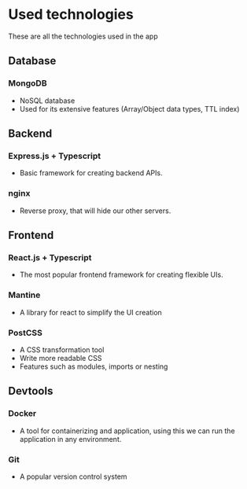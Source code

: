 # Used technologies

These are all the technologies used in the app

## Database

### MongoDB
- NoSQL database
- Used for its extensive features (Array/Object data types, TTL index)

## Backend

### Express.js + Typescript
- Basic framework for creating backend APIs.

### nginx
- Reverse proxy, that will hide our other servers.

## Frontend

### React.js + Typescript
- The most popular frontend framework for creating flexible UIs.

### Mantine
- A library for react to simplify the UI creation

### PostCSS
- A CSS transformation tool
- Write more readable CSS
- Features such as modules, imports or nesting

## Devtools

### Docker
- A tool for containerizing and application, using this we can run the application in any environment.

### Git
- A popular version control system
